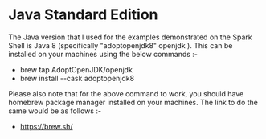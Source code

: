 # Java Standard Edition

The Java version that I used for the examples demonstrated on the Spark Shell is Java 8 (specifically "adoptopenjdk8" openjdk ). This can be installed on your machines using the below commands :-

- brew tap AdoptOpenJDK/openjdk
- brew install --cask adoptopenjdk8

Please also note that for the above command to work, you should have homebrew package manager installed on your machines. The link to do the same would be as follows :-

- https://brew.sh/
